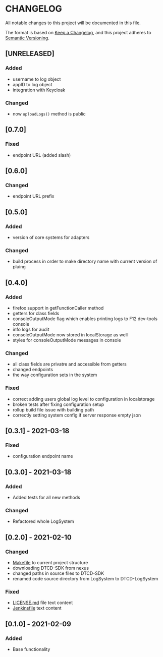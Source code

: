 # **CHANGELOG**

All notable changes to this project will be documented in this file.

The format is based on [Keep a Changelog](https://keepachangelog.com/en/1.0.0/),
and this project adheres to [Semantic Versioning](https://semver.org/spec/v2.0.0.html).

## [UNRELEASED]

### Added

- username to log object
- appID to log object
- integration with Keycloak

### Changed

- now `uploadLogs()` method is public

## [0.7.0]

### Fixed

- endpoint URL (added slash)

## [0.6.0]

### Changed

- endpoint URL prefix

## [0.5.0]

### Added

- version of core systems for adapters

### Changed

- build process in order to make directory name with current version of pluing

## [0.4.0]

### Added

- firefox support in getFunctionCaller method
- getters for class fields
- consoleOutputMode flag which enables printing logs to F12 dev-tools console
- info logs for audit
- consoleOutputMode now stored in localStorage as well
- styles for consoleOutputMode messages in console

### Changed

- all class fields are privatre and accessible from getters
- changed endpoints
- the way configuration sets in the system

### Fixed

- correct adding users global log level to configuration in localstorage
- broken tests after fixing configuration setup
- rollup build file issue with building path
- correctly setting system config if server response empty json

## [0.3.1] - 2021-03-18

### Fixed

- configuration endpoint name

## [0.3.0] - 2021-03-18

### Added

- Added tests for all new methods

### Changed

- Refactored whole LogSystem

## [0.2.0] - 2021-02-10

### Changed

- [Makefile](Makefile) to current project structure
- downloading DTCD-SDK from nexus
- changed paths in source files to DTCD-SDK
- renamed code source directory from LogSystem to DTCD-LogSystem

### Fixed

- [LICENSE.md](LICENSE.md) file text content
- [Jenkinsfile](Jenkinsfile) text content

## [0.1.0] - 2021-02-09

### Added

- Base functionality
